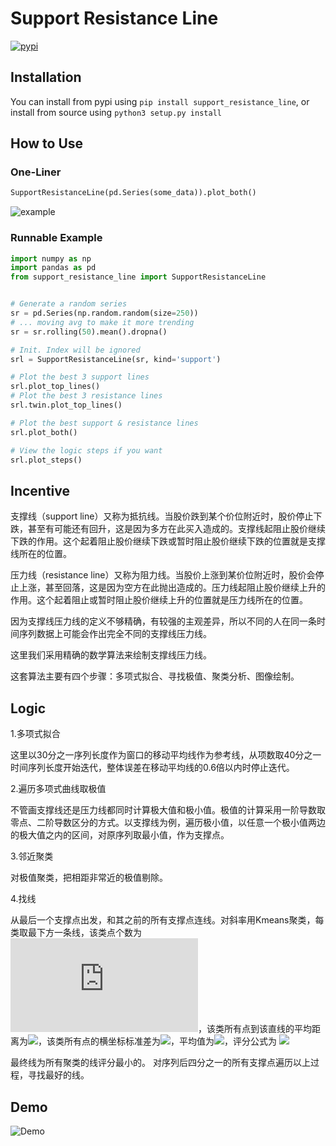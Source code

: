 # Support Resistance Line

[![pypi](https://flat.badgen.net/pypi/v/support_resistance_line)](https://pypi.org/project/support_resistance_line/)

## Installation

You can install from pypi using `pip install support_resistance_line`, or install from source using `python3 setup.py install`

## How to Use

### One-Liner

```python
SupportResistanceLine(pd.Series(some_data)).plot_both()
```

![example](example.png)

### Runnable Example

```python
import numpy as np
import pandas as pd
from support_resistance_line import SupportResistanceLine


# Generate a random series
sr = pd.Series(np.random.random(size=250))
# ... moving avg to make it more trending
sr = sr.rolling(50).mean().dropna()

# Init. Index will be ignored
srl = SupportResistanceLine(sr, kind='support')

# Plot the best 3 support lines
srl.plot_top_lines()
# Plot the best 3 resistance lines
srl.twin.plot_top_lines()

# Plot the best support & resistance lines
srl.plot_both()

# View the logic steps if you want
srl.plot_steps()
```

## Incentive

支撑线（support line）又称为抵抗线。当股价跌到某个价位附近时，股价停止下跌，甚至有可能还有回升，这是因为多方在此买入造成的。支撑线起阻止股价继续下跌的作用。这个起着阻止股价继续下跌或暂时阻止股价继续下跌的位置就是支撑线所在的位置。

压力线（resistance line）又称为阻力线。当股价上涨到某价位附近时，股价会停止上涨，甚至回落，这是因为空方在此抛出造成的。压力线起阻止股价继续上升的作用。这个起着阻止或暂时阻止股价继续上升的位置就是压力线所在的位置。

因为支撑线压力线的定义不够精确，有较强的主观差异，所以不同的人在同一条时间序列数据上可能会作出完全不同的支撑线压力线。

这里我们采用精确的数学算法来绘制支撑线压力线。

这套算法主要有四个步骤：多项式拟合、寻找极值、聚类分析、图像绘制。

## Logic

1.多项式拟合

这里以30分之一序列长度作为窗口的移动平均线作为参考线，从项数取40分之一时间序列长度开始迭代，整体误差在移动平均线的0.6倍以内时停止迭代。

2.遍历多项式曲线取极值

不管画支撑线还是压力线都同时计算极大值和极小值。极值的计算采用一阶导数取零点、二阶导数区分的方式。以支撑线为例，遍历极小值，以任意一个极小值两边的极大值之内的区间，对原序列取最小值，作为支撑点。

3.邻近聚类

对极值聚类，把相距非常近的极值剔除。

4.找线

从最后一个支撑点出发，和其之前的所有支撑点连线。对斜率用Kmeans聚类，每类取最下方一条线，该类点个数为![](https://latex.codecogs.com/svg.latex?Count)，该类所有点到该直线的平均距离为![](https://latex.codecogs.com/svg.latex?\overline%20{Distance})，该类所有点的横坐标标准差为![](https://latex.codecogs.com/svg.latex?X_{std})，平均值为![](https://latex.codecogs.com/svg.latex?\overline%20X)，评分公式为
![](https://latex.codecogs.com/svg.latex?Score%20=%20\frac{Rank(\overline%20{Distance}%20/%20X_{std}%20/%20\overline%20X)}{Count})

最终线为所有聚类的线评分最小的。
对序列后四分之一的所有支撑点遍历以上过程，寻找最好的线。

## Demo

![Demo](demo.png)